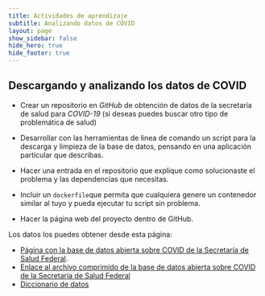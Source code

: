 ```yaml
---
title: Actividades de aprendizaje
subtitle: Analizando datos de COVID
layout: page
show_sidebar: false
hide_hero: true
hide_footer: true
---
```


## Descargando y analizando los datos de COVID 


- Crear un repositorio en *GitHub* de obtención de datos de la secretaría de salud para *COVID-19* (si deseas puedes buscar otro tipo de problemática de salud)
  
- Desarrollar con las herramientas de linea de comando un script para la descarga y limpieza de la base de datos, pensando en una aplicación particular que describas.
  
- Hacer una entrada en el repositorio que explique como solucionaste el problema y las dependencias que necesitas.
  
- Incluir un `dockerfile`que permita que cualquiera genere un contenedor similar al tuyo y pueda ejecutar tu script sin problema.
  
- Hacer la página web del proyecto dentro de GitHub.

Los datos los puedes obtener desde esta página:

- [Página con la base de datos abierta sobre COVID de la Secretaría de Salud Federal](https://www.gob.mx/salud/documentos/datos-abiertos-152127).
- [Enlace al archivo comprimido de la base de datos abierta sobre COVID de la Secretaría de Salud Federal](https://datosabiertos.salud.gob.mx/gobmx/salud/datos_abiertos/datos_abiertos_covid19.zip)
- [Diccionario de datos](https://datosabiertos.salud.gob.mx/gobmx/salud/datos_abiertos/diccionario_datos_covid19.zip)

